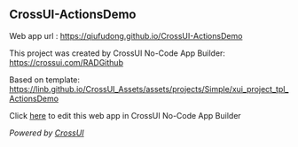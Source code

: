 ## CrossUI-ActionsDemo
Web app url : https://qiufudong.github.io/CrossUI-ActionsDemo

This project was created by CrossUI No-Code App Builder: https://crossui.com/RADGithub

Based on template: https://linb.github.io/CrossUI_Assets/assets/projects/Simple/xui_project_tpl_ActionsDemo

Click [here](https://crossui.com/RADGithub/#!from=github&owner=qiufudong&repo=CrossUI-ActionsDemo) to edit this web app in CrossUI No-Code App Builder

<i>Powered by [CrossUI](https://crossui.com)</i>
